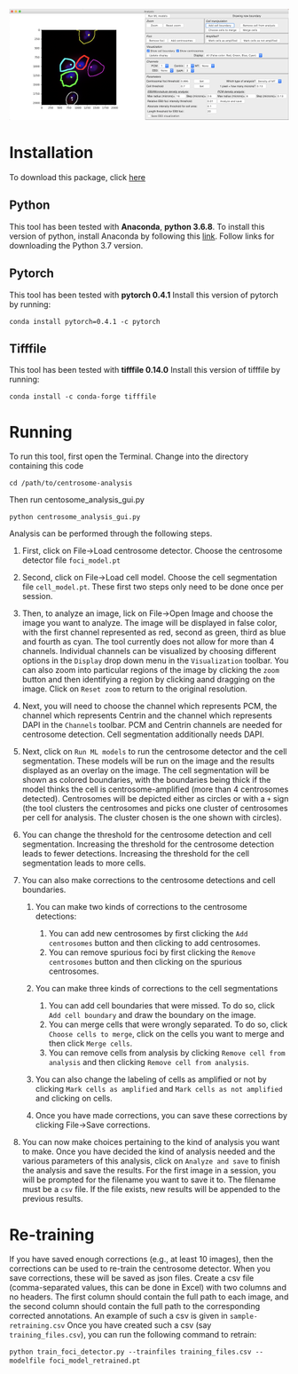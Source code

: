 ![Screenshot](/screenshot.png)



# Installation

To download this package, click [here](https://github.com/bharath272/centrosome-analysis/archive/master.zip)

## Python

This tool has been tested with **Anaconda**, **python 3.6.8**.
To install this version of python, install Anaconda by following this [link](https://docs.anaconda.com/anaconda/install/). Follow links for downloading the Python 3.7 version.

## Pytorch
This tool has been tested with **pytorch 0.4.1**
Install this version of pytorch by running:
```
conda install pytorch=0.4.1 -c pytorch
```

## Tifffile
This tool has been tested with **tifffile 0.14.0**
Install this version of tifffile by running:
```
conda install -c conda-forge tifffile
```

# Running
To run this tool, first open the Terminal.
Change into the directory containing this code
```
cd /path/to/centrosome-analysis
```
Then run centosome_analysis_gui.py
```
python centrosome_analysis_gui.py
```

Analysis can be performed through the following steps.
1. First, click on File->Load centrosome detector. Choose the centrosome detector file `foci_model.pt`

2. Second, click on File->Load cell model. Choose the cell segmentation file `cell_model.pt`. These first two steps only need to be done once per session.

3. Then, to analyze an image, lick on File->Open Image and choose the image you want to analyze. The image will be displayed in false color, with the first channel represented as red, second as green, third as blue and fourth as cyan. The tool currently does not allow for more than 4 channels. Individual channels can be visualized by choosing different options in the `Display` drop down menu in the `Visualization` toolbar. You can also zoom into particular regions of the image by clicking the `zoom` button and then identifying a region by clicking aand dragging on the image. Click on `Reset zoom` to return to the original resolution.

4. Next, you will need to choose the channel which represents PCM, the channel which represents Centrin and the channel which represents DAPI in the `Channels` toolbar. PCM and Centrin channels are needed for centrosome detection. Cell segmentation additionally needs DAPI.

5. Next, click on `Run ML models` to run the centrosome detector and the cell segmentation. These models will be run on the image and the results displayed as an overlay on the image. The cell segmentation will be shown as colored boundaries, with the boundaries being thick if the model thinks the cell is centrosome-amplified (more than 4 centrosomes detected). Centrosomes will be depicted either as circles or with a `+` sign (the tool clusters the centrosomes and picks one cluster of centrosomes per cell for analysis. The cluster chosen is the one shown with circles).

6. You can change the threshold for the centrosome detection and cell segmentation. Increasing the threshold for the centrosome detection leads to fewer detections. Increasing the threshold for the cell segmentation leads to more cells.

7. You can also make corrections to the centrosome detections and cell boundaries.
   1. You can make two kinds of corrections to the centrosome detections:
      1. You can add new centrosomes by first clicking the `Add centrosomes` button and then clicking to add centrosomes.
      2. You can remove spurious foci by first clicking the `Remove centrosomes` button and then clicking on the spurious
    centrosomes.

   2. You can make three kinds of corrections to the cell segmentations
      1. You can add cell boundaries that were missed. To do so, click `Add cell boundary` and draw the boundary on the image.
      2. You can merge cells that were wrongly separated. To do so, click `Choose cells to merge`, click on the cells you want to merge and then click `Merge cells`.
      3. You can remove cells from analysis by clicking `Remove cell from analysis` and then clicking `Remove cell from analysis`.
 
   3. You can also change the labeling of cells as amplified or not by clicking `Mark cells as amplified` and `Mark cells as not amplified` and clicking on cells.
   4. Once you have made corrections, you can save these corrections by clicking File->Save corrections.

7. You can now make choices pertaining to the kind of analysis you want to make. Once you have decided the kind of analysis needed and the various parameters of this analysis, click on `Analyze and save` to finish the analysis and save the results. For the first image in a session, you will be prompted for the filename you want to save it to. The filename must be a `csv` file. If the file exists, new results will be appended to the previous results.

# Re-training

If you have saved enough corrections (e.g., at least 10 images), then the corrections can be used to re-train the centrosome detector. When you save corrections, these will be saved as json files. Create a csv file (comma-separated values, this can be done in Excel) with two columns and no headers. The first column should contain the full path to each image, and the second column should contain the full path to the corresponding corrected annotations. An example of such a csv is given in `sample-retraining.csv` 
Once you have created such a csv (say `training_files.csv`), you can run the following command to retrain:
```
python train_foci_detector.py --trainfiles training_files.csv --modelfile foci_model_retrained.pt
```
